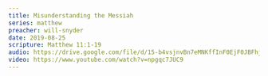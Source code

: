 ```yaml
---
title: Misunderstanding the Messiah
series: matthew
preacher: will-snyder
date: 2019-08-25
scripture: Matthew 11:1-19
audio: https://drive.google.com/file/d/15-b4vsjnvBn7eMNKffInF0EjF0JBFhjk/view
video: https://www.youtube.com/watch?v=npgqc7JUC9
---
```

